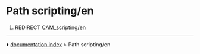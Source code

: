 # Path scripting/en
1.  REDIRECT [CAM_scripting/en](CAM_scripting/en.md)



---
⏵ [documentation index](../README.md) > Path scripting/en
